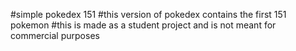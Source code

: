 #simple pokedex 151
#this version of pokedex contains the first 151 pokemon
#this is made as a student project and is not meant for commercial purposes
